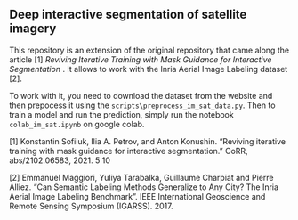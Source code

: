 ## Deep interactive segmentation of satellite imagery

This repository is an extension of the original repository that came along the article [1] *Reviving Iterative Training with Mask Guidance for Interactive Segmentation* . It allows to work with the Inria Aerial Image Labeling dataset [2].

To work with it, you need to download the dataset from the website and then prepocess it using the `scripts\preprocess_im_sat_data.py`. Then to train a model and run the prediction, simply run the notebook `colab_im_sat.ipynb` on google colab.

[1] Konstantin Sofiiuk, Ilia A. Petrov, and Anton Konushin. “Reviving iterative training with mask guidance for interactive segmentation.” CoRR, abs/2102.06583, 2021. 5 10

[2] Emmanuel Maggiori, Yuliya Tarabalka, Guillaume Charpiat and Pierre Alliez. “Can Semantic Labeling Methods Generalize to Any City? The Inria Aerial Image Labeling Benchmark”. IEEE International Geoscience and Remote Sensing Symposium (IGARSS). 2017.


